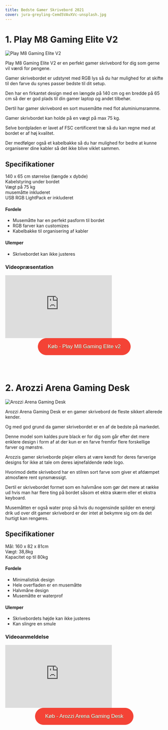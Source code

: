 ```yaml
---
title: Bedste Gamer Skrivebord 2021
cover: jura-greyling-Cemd5VAvXVc-unsplash.jpg
---
```


# 1. Play M8 Gaming Elite V2

![Play M8 Gaming Elite V2](/play-m8-gaming-elite.jpg)

Play M8 Gaming Elite V2 er en perfekt gamer skrivebord for dig som gerne vil værdi for pengene. 

Gamer skrivebordet er udstyret med RGB lys så du har mulighed for at skifte til den farve du synes passer bedste til dit setup.

Den har en firkantet design med en længde på 140 cm og en bredde på 65 cm så der er god plads til din gamer laptop og andet tilbehør.

Dertil har gamer skrivebord en sort musemåtte med flot aluminiumsramme. 

Gamer skrivbordet kan holde på en vægt på max 75 kg. 

Selve bordpladen er lavet af FSC certificeret træ så du kan regne med at bordet er af høj kvalitet.

Der medfølger også et kabelbakke så du har mulighed for bedre at kunne organiserer dine kabler så det ikke blive viklet sammen.


## Specifikationer

140 x 65 cm størrelse (længde x dybde) <br>
Kabelstyring under bordet<br>
Vægt på 75 kg <br>
musemåtte inkluderet <br>
USB RGB LightPack er inkluderet <br>

#### Fordele

- Musemåtte har en perfekt pasform til bordet
- RGB farver kan customizes
- Kabelbakke til organisering af kabler

#### Ulemper

- Skrivebordet kan ikke justeres

### Videopræsentation

<div style="position: relative
        paddingBottom: 56.25% /* 16:9 */,
        paddingTop: 25,
        height: 0">

 <iframe width="340" height="200" style="          position: absolute,
          top: 0,
          left: 0,
          width: 100%,
          height: 100%"
src="https://www.youtube.com/embed/5NJB9hUageA" SameSite=None
frameborder="0" 
allow="accelerometer; autoplay; encrypted-media; gyroscope; picture-in-picture" 
allowfullscreen></iframe>
</div>

<div style="text-align: center">
<a href="https://www.partner-ads.com/dk/klikbanner.php?partnerid=29353&bannerid=67785&htmlurl=https://www.proshop.dk/Gamer-Bord/Play-M8-Gaming-Elite-v2-Stealth-edition-Gamer-Bord/2914192" target="_blank"  style="background-color:#f44336; 
	border-radius:28px;
	border:1px solid #f44336;
	display:inline-block;
	cursor:pointer;
	color:#ffffff;
	font-family:Arial;
	font-size:17px;
	padding:16px 31px;
	text-decoration:none;
	text-shadow:0px 1px 0px #2f6627;" >Køb - Play M8 Gaming Elite v2 </a>
</div>

<br><br>

# 2. Arozzi Arena Gaming Desk

![Arozzi Arena Gaming Desk](/arozzi-arena-gaming-desk-metal-pure-black.jpg)

Arozzi Arena Gaming Desk er en gamer skrivebord de fleste sikkert allerede kender.

Og med god grund da gamer skrivebordet er en af de bedste på markedet. 

Denne model som kaldes pure black er for dig som går efter det mere enklere design i form af at der kun er en farve fremfor flere forskellige farver og mønstre.

Arozzis gamer skriveborde plejer ellers at være kendt for deres farverige designs for ikke at tale om deres iøjnefaldende røde logo.

Hvorimod dette skrivebord har en stilren sort farve som giver et afdæmpet atmosfære rent synsmæssigt.

Dertil er skrivebordet formet som en halvmåne som gør det mere at række ud hvis man har flere ting på bordet såsom et ektra skærm eller
et ekstra keyboard.

Musemåtten er også water prop så hvis du nogensinde spilder en energi drik ud over dit gamer skrivebord er der intet at bekymre sig om da det hurtigt kan rengøres.

## Specifikationer

Mål: 160 x 82 x 81cm <br>
Vægt: 38,8kg<br>
Kapacitet op til 80kg<br>

#### Fordele

- Minimalistisk design
- Hele overfladen er en musemåtte 
- Halvmåne design 
- Musemåtte er waterprof

#### Ulemper

- Skrivebordets højde kan ikke justeres
- Kan slingre en smule

### Videoanmeldelse

<div style="position: relative
        paddingBottom: 56.25% /* 16:9 */,
        paddingTop: 25,
        height: 0">

 <iframe width="340" height="200" style="          position: absolute,
          top: 0,
          left: 0,
          width: 100%,
          height: 100%"
src="https://www.youtube.com/embed/kcgrZTdnkU8" SameSite=None
frameborder="0" 
allow="accelerometer; autoplay; encrypted-media; gyroscope; picture-in-picture" 
allowfullscreen></iframe>
</div>

<div style="text-align: center">
<a href="https://www.partner-ads.com/dk/klikbanner.php?partnerid=29353&bannerid=12196&htmlurl=https://webdanes.dk/shop/arozzi-arena-gaming-7889p.html" target="_blank"  style="background-color:#f44336; 
	border-radius:28px;
	border:1px solid #f44336;
	display:inline-block;
	cursor:pointer;
	color:#ffffff;
	font-family:Arial;
	font-size:17px;
	padding:16px 31px;
	text-decoration:none;
	text-shadow:0px 1px 0px #2f6627;" >Køb - Arozzi Arena Gaming Desk </a>
</div>

<br><br>

<!-- # 3. Paracon SPAWN

![Paracon SPAWN](/paracon-spawn.jpg)

Paracon SPAWN er en god billig gamer bærbar for dig som gerne vil bruge den til dagligt forbrug og samtidig få god performance når det kommer til gaming.

En af de ting man først ting man lægger mærke til med laptopen er dens hængsel som giver muligheden for at den kan blive stillet på en 180°C vinkel. 

Gamer laptopen har et robust design og den sorte matte-black farve er en fryd for øjnene. Dertil har laptopen lenovos logo som skifter farve
når du vender laptopen til siden. 

Keyboardet har en god følighed når du taster på den og så har den desuden led løs som er et nich touch.

En af det helt store ting ved denn gamer bærbar er dens skærm. 

Den har nemlig en skærmoplysning på 120hz som giver en bedre gaming oplevelse fordi opdateringshastigheden er hurtigere.

Når det kommer til spil kan Lenovo legion 5 trækker de fleste AAA spil med god FPS hvis du sætter indstillinger til medium eller high.

Alt i alt kan denne gamer bærbare klart anbefales hvis du leder efter en billig gamer laptop som også kan spille spil i høj kvalitet. 

## Detaljer

140 x 65 cm størrelse (længde x dybde) <br>
Kabelstyring under bordet<br>
Vægt på 75 kg <br>
musemåtte inkluderet <br>
USB RGB LightPack er inkluderet <br>
### Video

<div style="position: relative
        paddingBottom: 56.25% /* 16:9 */,
        paddingTop: 25,
        height: 0">

 <iframe width="340" height="200" style="          position: absolute,
          top: 0,
          left: 0,
          width: 100%,
          height: 100%"
src="https://www.youtube.com/embed/8chArpjQkwc" SameSite=None
frameborder="0" 
allow="accelerometer; autoplay; encrypted-media; gyroscope; picture-in-picture" 
allowfullscreen></iframe>
</div>

<div style="text-align: center">
<a href="https://www.partner-ads.com/dk/klikbanner.php?partnerid=29353&bannerid=12196&htmlurl=https://webdanes.dk/shop/paracon-spawn-electric-140524p.html" target="_blank"  style="background-color:#f44336; 
	border-radius:28px;
	border:1px solid #f44336;
	display:inline-block;
	cursor:pointer;
	color:#ffffff;
	font-family:Arial;
	font-size:17px;
	padding:16px 31px;
	text-decoration:none;
	text-shadow:0px 1px 0px #2f6627;" >Køb - Paracon SPAWN </a>
</div>

<br><br> -->
